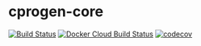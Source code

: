 # cprogen-core

[![Build Status](https://travis-ci.org/armatusmiles/cprogen-core.svg?branch=master)](https://travis-ci.org/armatusmiles/cprogen-core)
[![Docker Cloud Build Status](https://img.shields.io/docker/cloud/build/armatusmiles/cprogen-core.svg)](https://hub.docker.com/r/armatusmiles/cprogen-core)
[![codecov](https://codecov.io/gh/armatusmiles/cprogen-core/branch/master/graph/badge.svg)](https://codecov.io/gh/armatusmiles/cprogen-core)
